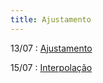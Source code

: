 ```yaml
---
title: Ajustamento
---
```


13/07
: [Ajustamento](https://youtu.be/-f3Oxt1dNEs)

15/07
: [Interpolação](https://youtu.be/vhVfhBO_7-4)
